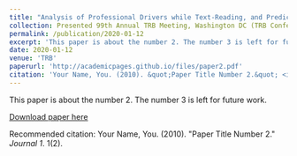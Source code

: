 ```yaml
---
title: "Analysis of Professional Drivers while Text-Reading, and Prediction of Driving Behavior Using Cluster Modeling"
collection: Presented 99th Annual TRB Meeting, Washington DC (TRB Conference)
permalink: /publication/2020-01-12
excerpt: 'This paper is about the number 2. The number 3 is left for future work.'
date: 2020-01-12
venue: 'TRB'
paperurl: 'http://academicpages.github.io/files/paper2.pdf'
citation: 'Your Name, You. (2010). &quot;Paper Title Number 2.&quot; <i>Journal 1</i>. 1(2).'
---
```

This paper is about the number 2. The number 3 is left for future work.

[Download paper here](http://academicpages.github.io/files/paper2.pdf)

Recommended citation: Your Name, You. (2010). "Paper Title Number 2." <i>Journal 1</i>. 1(2).
